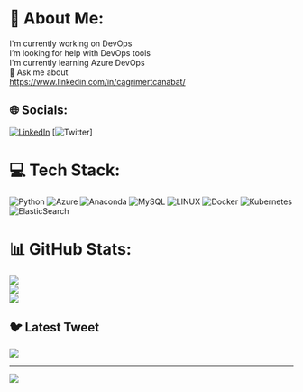 # 💫 About Me:
I'm currently working on DevOps<br>I’m looking for help with DevOps tools<br>I'm currently learning Azure DevOps<br>💬 Ask me about<br>https://www.linkedin.com/in/cagrimertcanabat/


## 🌐 Socials:
[![LinkedIn](https://img.shields.io/badge/LinkedIn-%230077B5.svg?logo=linkedin&logoColor=white)](https://linkedin.com/in/https://www.linkedin.com/in/cagrimertcanabat/) [![Twitter](https://img.shields.io/badge/Twitter-%231DA1F2.svg?logo=Twitter&logoColor=white)]

# 💻 Tech Stack:
![Python](https://img.shields.io/badge/python-3670A0?style=flat&logo=python&logoColor=ffdd54) ![Azure](https://img.shields.io/badge/azure-%230072C6.svg?style=flat&logo=azure-devops&logoColor=white) ![Anaconda](https://img.shields.io/badge/Anaconda-%2344A833.svg?style=flat&logo=anaconda&logoColor=white) ![MySQL](https://img.shields.io/badge/mysql-%2300f.svg?style=flat&logo=mysql&logoColor=white) ![LINUX](https://img.shields.io/badge/Linux-FCC624?style=flat&logo=linux&logoColor=black) ![Docker](https://img.shields.io/badge/docker-%230db7ed.svg?style=flat&logo=docker&logoColor=white) ![Kubernetes](https://img.shields.io/badge/kubernetes-%23326ce5.svg?style=flat&logo=kubernetes&logoColor=white) ![ElasticSearch](https://img.shields.io/badge/-ElasticSearch-005571?style=flat&logo=elasticsearch)
# 📊 GitHub Stats:
![](https://github-readme-stats.vercel.app/api?username=cagrimertcnn&theme=dark&hide_border=false&include_all_commits=false&count_private=false)<br/>
![](https://github-readme-streak-stats.herokuapp.com/?user=cagrimertcnn&theme=dark&hide_border=false)<br/>
![](https://github-readme-stats.vercel.app/api/top-langs/?username=cagrimertcnn&theme=dark&hide_border=false&include_all_commits=false&count_private=false&layout=compact)

## 🐦 Latest Tweet
[![](https://gtce.itsvg.in/api?username=misomannii)](https://github.com/VishwaGauravIn/github-twitter-card-embed)

---
[![](https://visitcount.itsvg.in/api?id=cagrimertcnn&icon=2&color=4)](https://visitcount.itsvg.in)

<!-- Proudly created with GPRM ( https://gprm.itsvg.in ) -->
